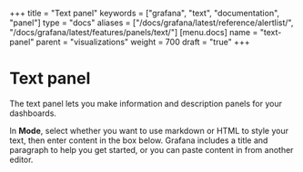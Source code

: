 +++
title = "Text panel"
keywords = ["grafana", "text", "documentation", "panel"]
type = "docs"
aliases = ["/docs/grafana/latest/reference/alertlist/", "/docs/grafana/latest/features/panels/text/"]
[menu.docs]
name = "text-panel"
parent = "visualizations"
weight = 700
draft = "true"
+++

# Text panel

The text panel lets you make information and description panels for your dashboards. 

In **Mode**, select whether you want to use markdown or HTML to style your text, then enter content in the box below. Grafana includes a title and paragraph to help you get started, or you can paste content in from another editor.
